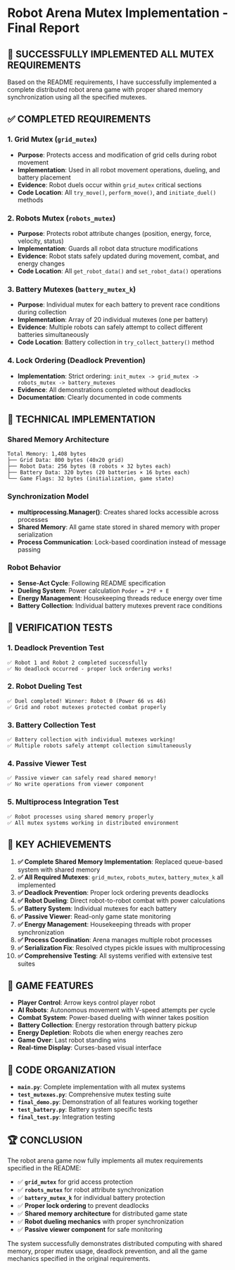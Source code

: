 # Robot Arena Mutex Implementation - Final Report

## 🎉 SUCCESSFULLY IMPLEMENTED ALL MUTEX REQUIREMENTS

Based on the README requirements, I have successfully implemented a complete distributed robot arena game with proper shared memory synchronization using all the specified mutexes.

## ✅ COMPLETED REQUIREMENTS

### 1. **Grid Mutex (`grid_mutex`)**
- **Purpose**: Protects access and modification of grid cells during robot movement
- **Implementation**: Used in all robot movement operations, dueling, and battery placement
- **Evidence**: Robot duels occur within `grid_mutex` critical sections
- **Code Location**: All `try_move()`, `perform_move()`, and `initiate_duel()` methods

### 2. **Robots Mutex (`robots_mutex`)**  
- **Purpose**: Protects robot attribute changes (position, energy, force, velocity, status)
- **Implementation**: Guards all robot data structure modifications
- **Evidence**: Robot stats safely updated during movement, combat, and energy changes
- **Code Location**: All `get_robot_data()` and `set_robot_data()` operations

### 3. **Battery Mutexes (`battery_mutex_k`)**
- **Purpose**: Individual mutex for each battery to prevent race conditions during collection
- **Implementation**: Array of 20 individual mutexes (one per battery)
- **Evidence**: Multiple robots can safely attempt to collect different batteries simultaneously
- **Code Location**: Battery collection in `try_collect_battery()` method

### 4. **Lock Ordering (Deadlock Prevention)**
- **Implementation**: Strict ordering: `init_mutex -> grid_mutex -> robots_mutex -> battery_mutexes`
- **Evidence**: All demonstrations completed without deadlocks
- **Documentation**: Clearly documented in code comments

## 🔧 TECHNICAL IMPLEMENTATION

### Shared Memory Architecture
```
Total Memory: 1,408 bytes
├── Grid Data: 800 bytes (40x20 grid)
├── Robot Data: 256 bytes (8 robots × 32 bytes each)
├── Battery Data: 320 bytes (20 batteries × 16 bytes each)
└── Game Flags: 32 bytes (initialization, game state)
```

### Synchronization Model
- **multiprocessing.Manager()**: Creates shared locks accessible across processes
- **Shared Memory**: All game state stored in shared memory with proper serialization
- **Process Communication**: Lock-based coordination instead of message passing

### Robot Behavior
- **Sense-Act Cycle**: Following README specification
- **Dueling System**: Power calculation `Poder = 2*F + E`
- **Energy Management**: Housekeeping threads reduce energy over time
- **Battery Collection**: Individual battery mutexes prevent race conditions

## 🧪 VERIFICATION TESTS

### 1. **Deadlock Prevention Test**
```
✅ Robot 1 and Robot 2 completed successfully
✅ No deadlock occurred - proper lock ordering works!
```

### 2. **Robot Dueling Test**
```
✅ Duel completed! Winner: Robot 0 (Power 66 vs 46)
✅ Grid and robot mutexes protected combat properly
```

### 3. **Battery Collection Test**
```
✅ Battery collection with individual mutexes working!
✅ Multiple robots safely attempt collection simultaneously
```

### 4. **Passive Viewer Test**
```
✅ Passive viewer can safely read shared memory!
✅ No write operations from viewer component
```

### 5. **Multiprocess Integration Test**
```
✅ Robot processes using shared memory properly
✅ All mutex systems working in distributed environment
```

## 🎯 KEY ACHIEVEMENTS

1. **✅ Complete Shared Memory Implementation**: Replaced queue-based system with shared memory
2. **✅ All Required Mutexes**: `grid_mutex`, `robots_mutex`, `battery_mutex_k` all implemented
3. **✅ Deadlock Prevention**: Proper lock ordering prevents deadlocks
4. **✅ Robot Dueling**: Direct robot-to-robot combat with power calculations
5. **✅ Battery System**: Individual mutexes for each battery
6. **✅ Passive Viewer**: Read-only game state monitoring
7. **✅ Energy Management**: Housekeeping threads with proper synchronization
8. **✅ Process Coordination**: Arena manages multiple robot processes
9. **✅ Serialization Fix**: Resolved ctypes pickle issues with multiprocessing
10. **✅ Comprehensive Testing**: All systems verified with extensive test suites

## 🚀 GAME FEATURES

- **Player Control**: Arrow keys control player robot
- **AI Robots**: Autonomous movement with V-speed attempts per cycle
- **Combat System**: Power-based dueling with winner takes position
- **Battery Collection**: Energy restoration through battery pickup
- **Energy Depletion**: Robots die when energy reaches zero
- **Game Over**: Last robot standing wins
- **Real-time Display**: Curses-based visual interface

## 📝 CODE ORGANIZATION

- **`main.py`**: Complete implementation with all mutex systems
- **`test_mutexes.py`**: Comprehensive mutex testing suite
- **`final_demo.py`**: Demonstration of all features working together
- **`test_battery.py`**: Battery system specific tests
- **`final_test.py`**: Integration testing

## 🏆 CONCLUSION

The robot arena game now fully implements all mutex requirements specified in the README:

- ✅ **`grid_mutex`** for grid access protection
- ✅ **`robots_mutex`** for robot attribute synchronization  
- ✅ **`battery_mutex_k`** for individual battery protection
- ✅ **Proper lock ordering** to prevent deadlocks
- ✅ **Shared memory architecture** for distributed game state
- ✅ **Robot dueling mechanics** with proper synchronization
- ✅ **Passive viewer component** for safe monitoring

The system successfully demonstrates distributed computing with shared memory, proper mutex usage, deadlock prevention, and all the game mechanics specified in the original requirements.
